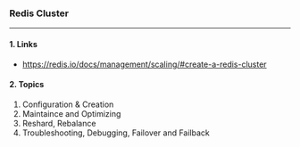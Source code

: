 ### Redis Cluster
---

#### 1. Links
- https://redis.io/docs/management/scaling/#create-a-redis-cluster

#### 2. Topics
1. Configuration & Creation
2. Maintaince and Optimizing
3. Reshard, Rebalance
4. Troubleshooting, Debugging, Failover and Failback

